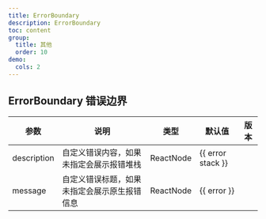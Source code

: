 ```yaml
---
title: ErrorBoundary
description: ErrorBoundary
toc: content
group:
  title: 其他
  order: 10
demo:
  cols: 2
---
```


## ErrorBoundary 错误边界

| 参数        | 说明                                         | 类型      | 默认值            | 版本 |
| ----------- | -------------------------------------------- | --------- | ----------------- | ---- |
| description | 自定义错误内容，如果未指定会展示报错堆栈     | ReactNode | {{ error stack }} |      |
| message     | 自定义错误标题，如果未指定会展示原生报错信息 | ReactNode | {{ error }}       |      |
